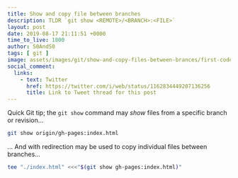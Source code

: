 ```yaml
---
title: Show and copy file between branches
description: TLDR `git show <REMOTE>/<BRANCH>:<FILE>`
layout: post
date: 2019-08-17 21:11:51 +0000
time_to_live: 1800
author: S0AndS0
tags: [ git ]
image: assets/images/git/show-and-copy-files-between-brances/first-code-block.png
social_comment:
  links:
    - text: Twitter
      href: https://twitter.com/i/web/status/1162834449207136256
      title: Link to Tweet thread for this post
---
```




Quick Git tip; the `git show` command may _show_ files from a specific branch
or revision...

```bash
git show origin/gh-pages:index.html
```

... And with redirection may be used to copy individual files between
branches...

```bash
tee "./index.html" <<<"$(git show gh-pages:index.html)"
```

